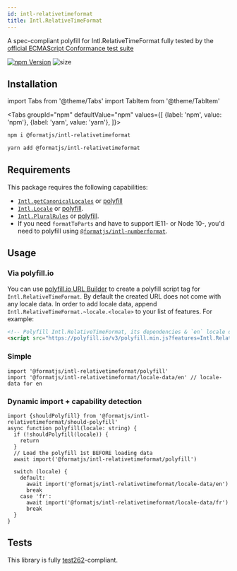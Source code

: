 ```yaml
---
id: intl-relativetimeformat
title: Intl.RelativeTimeFormat
---
```


A spec-compliant polyfill for Intl.RelativeTimeFormat fully tested by the [official ECMAScript Conformance test suite](https://github.com/tc39/test262)

[![npm Version](https://img.shields.io/npm/v/@formatjs/intl-relativetimeformat.svg?style=flat-square)](https://www.npmjs.org/package/@formatjs/intl-relativetimeformat)
![size](https://badgen.net/bundlephobia/minzip/@formatjs/intl-relativetimeformat)

## Installation

import Tabs from '@theme/Tabs'
import TabItem from '@theme/TabItem'

<Tabs
groupId="npm"
defaultValue="npm"
values={[
{label: 'npm', value: 'npm'},
{label: 'yarn', value: 'yarn'},
]}>
<TabItem value="npm">

```sh
npm i @formatjs/intl-relativetimeformat
```

</TabItem>
<TabItem value="yarn">

```sh
yarn add @formatjs/intl-relativetimeformat
```

</TabItem>
</Tabs>

## Requirements

This package requires the following capabilities:

- [`Intl.getCanonicalLocales`](https://developer.mozilla.org/en-US/docs/Web/JavaScript/Reference/Global_Objects/Intl/getCanonicalLocales) or [polyfill](intl-getcanonicallocales.md)
- [`Intl.Locale`](https://developer.mozilla.org/en-US/docs/Web/JavaScript/Reference/Global_Objects/Intl/Locale) or [polyfill](intl-locale.md).
- [`Intl.PluralRules`](https://developer.mozilla.org/en-US/docs/Web/JavaScript/Reference/Global_Objects/PluralRules) or [polyfill](intl-pluralrules.md).
- If you need `formatToParts` and have to support IE11- or Node 10-, you'd need to polyfill using [`@formatjs/intl-numberformat`](intl-numberformat.md).

## Usage

### Via polyfill.io

You can use [polyfill.io URL Builder](https://polyfill.io/v3/url-builder/) to create a polyfill script tag for `Intl.RelativeTimeFormat`. By default the created URL does not come with any locale data. In order to add locale data, append `Intl.RelativeTimeFormat.~locale.<locale>` to your list of features. For example:

```html
<!-- Polyfill Intl.RelativeTimeFormat, its dependencies & `en` locale data -->
<script src="https://polyfill.io/v3/polyfill.min.js?features=Intl.RelativeTimeFormat,Intl.RelativeTimeFormat.~locale.en"></script>
```

### Simple

```tsx
import '@formatjs/intl-relativetimeformat/polyfill'
import '@formatjs/intl-relativetimeformat/locale-data/en' // locale-data for en
```

### Dynamic import + capability detection

```tsx
import {shouldPolyfill} from '@formatjs/intl-relativetimeformat/should-polyfill'
async function polyfill(locale: string) {
  if (!shouldPolyfill(locale)) {
    return
  }
  // Load the polyfill 1st BEFORE loading data
  await import('@formatjs/intl-relativetimeformat/polyfill')

  switch (locale) {
    default:
      await import('@formatjs/intl-relativetimeformat/locale-data/en')
      break
    case 'fr':
      await import('@formatjs/intl-relativetimeformat/locale-data/fr')
      break
  }
}
```

## Tests

This library is fully [test262](https://github.com/tc39/test262/tree/master/test/intl402/RelativeTimeFormat)-compliant.
